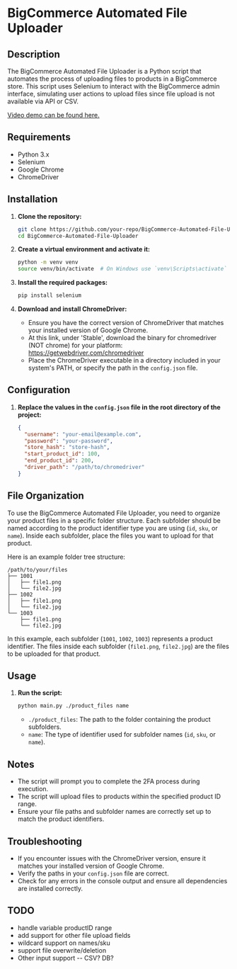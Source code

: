 # BigCommerce Automated File Uploader

## Description

The BigCommerce Automated File Uploader is a Python script that automates the process of uploading files to products in a BigCommerce store. This script uses Selenium to interact with the BigCommerce admin interface, simulating user actions to upload files since file upload is not available via API or CSV. 

[Video demo can be found here.](https://www.youtube.com/watch?v=7TEtB1QpJlE)

## Requirements

- Python 3.x
- Selenium
- Google Chrome
- ChromeDriver

## Installation

1. **Clone the repository:**
   ```bash
   git clone https://github.com/your-repo/BigCommerce-Automated-File-Uploader.git
   cd BigCommerce-Automated-File-Uploader
   ```

2. **Create a virtual environment and activate it:**
   ```bash
   python -m venv venv
   source venv/bin/activate  # On Windows use `venv\Scripts\activate`
   ```

3. **Install the required packages:**
   ```bash
   pip install selenium
   ```

4. **Download and install ChromeDriver:**
   - Ensure you have the correct version of ChromeDriver that matches your installed version of Google Chrome.
   - At this link, under 'Stable', download the binary for chromedriver (NOT chrome) for your platform: https://getwebdriver.com/chromedriver
   - Place the ChromeDriver executable in a directory included in your system's PATH, or specify the path in the `config.json` file.

## Configuration

1. **Replace the values in the `config.json` file in the root directory of the project:**
   ```json
   {
     "username": "your-email@example.com",
     "password": "your-password",
     "store_hash": "store-hash",
     "start_product_id": 100,
     "end_product_id": 200,
     "driver_path": "/path/to/chromedriver"
   }
   ```
## File Organization

To use the BigCommerce Automated File Uploader, you need to organize your product files in a specific folder structure. Each subfolder should be named according to the product identifier type you are using (`id`, `sku`, or `name`). Inside each subfolder, place the files you want to upload for that product.

Here is an example folder tree structure:

```
/path/to/your/files
├── 1001
│   ├── file1.png
│   └── file2.jpg
├── 1002
│   ├── file1.png
│   └── file2.jpg
└── 1003
    ├── file1.png
    └── file2.jpg
```

In this example, each subfolder (`1001`, `1002`, `1003`) represents a product identifier. The files inside each subfolder (`file1.png`, `file2.jpg`) are the files to be uploaded for that product.


## Usage

1. **Run the script:**
   ```bash
   python main.py ./product_files name
   ```

   - `./product_files`: The path to the folder containing the product subfolders.
   - `name`: The type of identifier used for subfolder names (`id`, `sku`, or `name`).

## Notes

- The script will prompt you to complete the 2FA process during execution.
- The script will upload files to products within the specified product ID range.
- Ensure your file paths and subfolder names are correctly set up to match the product identifiers.

## Troubleshooting

- If you encounter issues with the ChromeDriver version, ensure it matches your installed version of Google Chrome.
- Verify the paths in your `config.json` file are correct.
- Check for any errors in the console output and ensure all dependencies are installed correctly.

## TODO
* handle variable productID range
* add support for other file upload fields
* wildcard support on names/sku
* support file overwrite/deletion
* Other input support -- CSV? DB?
